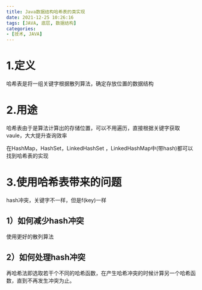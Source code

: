 ```yaml
---
title: Java数据结构哈希表的类实现
date: 2021-12-25 10:26:16
tags: [JAVA, 底层, 数据结构]
categories:
- [技术, JAVA]
---
```


# 1.定义

哈希表是将一组关键字根据散列算法，确定存放位置的数据结构



# 2.用途

哈希表由于是算法计算出的存储位置，可以不用遍历，直接根据关键字获取vaule，大大提升查询效率

在HashMap，HashSet，LinkedHashSet ，LinkedHashMap中(带hash)都可以找到哈希表的实现



# 3.使用哈希表带来的问题

hash冲突，关键字不一样，但是f(key)一样

## 1）如何减少hash冲突

使用更好的散列算法

## 2）如何处理hash冲突

再哈希法即选取若干个不同的哈希函数，在产生哈希冲突的时候计算另一个哈希函数，直到不再发生冲突为止。
